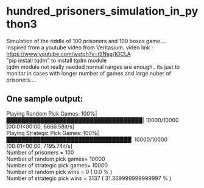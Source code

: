 # hundred_prisoners_simulation_in_python3
Simulation of the riddle of 100 prisoners and 100 boxes game....
<br/>inspired from a youtube video from Veritasium. video link : https://www.youtube.com/watch?v=iSNsgj1OCLA
<br/>"pip install tqdm" to install tqdm module
<br/>tqdm module not really needed normal ranges are enough.. its just to monitor in cases with longer number of games and large nuber of prisoners....

## One sample output:
Playing Random Pick Games: 100%|████████████████████████████████████| 10000/10000 [00:01<00:00, 6666.58it/s]
<br/>Playing Strategic Pick Games: 100%|█████████████████████████████████| 10000/10000 [00:01<00:00, 7195.74it/s]
<br/>Number of prisoners = 100
<br/>Number of random pick games= 10000
<br/>Number of strategic pick games= 10000
<br/>Number of random pick wins = 0  ( 0.0 % )
<br/>Number of strategic pick wins = 3137  ( 31.369999999999997 % )
